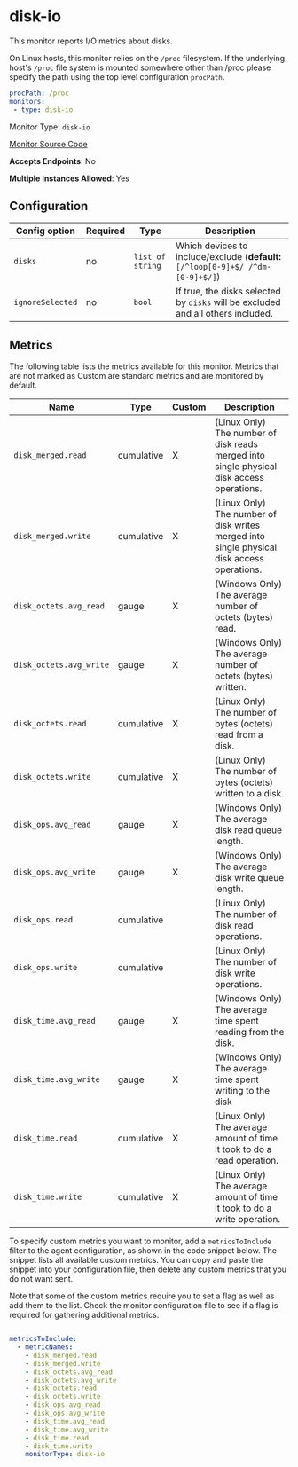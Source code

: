<!--- GENERATED BY gomplate from scripts/docs/monitor-page.md.tmpl --->

# disk-io


This monitor reports I/O metrics about disks.

On Linux hosts, this monitor relies on the `/proc` filesystem.
If the underlying host's `/proc` file system is mounted somewhere other than
/proc please specify the path using the top level configuration `procPath`.

```yaml
procPath: /proc
monitors:
 - type: disk-io
```


Monitor Type: `disk-io`

[Monitor Source Code](https://github.com/signalfx/signalfx-agent/tree/master/internal/monitors/diskio)

**Accepts Endpoints**: No

**Multiple Instances Allowed**: Yes

## Configuration

| Config option | Required | Type | Description |
| --- | --- | --- | --- |
| `disks` | no | `list of string` | Which devices to include/exclude (**default:** `[/^loop[0-9]+$/ /^dm-[0-9]+$/]`) |
| `ignoreSelected` | no | `bool` | If true, the disks selected by `disks` will be excluded and all others included. |




## Metrics

The following table lists the metrics available for this monitor. Metrics that are not marked as Custom are standard metrics and are monitored by default.

| Name | Type | Custom | Description |
| ---  | ---  | ---    | ---         |
| `disk_merged.read` | cumulative | X | (Linux Only) The number of disk reads merged into single physical disk access operations. |
| `disk_merged.write` | cumulative | X | (Linux Only) The number of disk writes merged into single physical disk access operations. |
| `disk_octets.avg_read` | gauge | X | (Windows Only) The average number of octets (bytes) read. |
| `disk_octets.avg_write` | gauge | X | (Windows Only) The average number of octets (bytes) written. |
| `disk_octets.read` | cumulative | X | (Linux Only) The number of bytes (octets) read from a disk. |
| `disk_octets.write` | cumulative | X | (Linux Only) The number of bytes (octets) written to a disk. |
| `disk_ops.avg_read` | gauge | X | (Windows Only) The average disk read queue length. |
| `disk_ops.avg_write` | gauge | X | (Windows Only) The average disk write queue length. |
| `disk_ops.read` | cumulative |  | (Linux Only) The number of disk read operations. |
| `disk_ops.write` | cumulative |  | (Linux Only) The number of disk write operations. |
| `disk_time.avg_read` | gauge | X | (Windows Only) The average time spent reading from the disk. |
| `disk_time.avg_write` | gauge | X | (Windows Only) The average time spent writing to the disk |
| `disk_time.read` | cumulative | X | (Linux Only) The average amount of time it took to do a read operation. |
| `disk_time.write` | cumulative | X | (Linux Only) The average amount of time it took to do a write operation. |


To specify custom metrics you want to monitor, add a `metricsToInclude` filter
to the agent configuration, as shown in the code snippet below. The snippet
lists all available custom metrics. You can copy and paste the snippet into
your configuration file, then delete any custom metrics that you do not want
sent.

Note that some of the custom metrics require you to set a flag as well as add
them to the list. Check the monitor configuration file to see if a flag is
required for gathering additional metrics.

```yaml

metricsToInclude:
  - metricNames:
    - disk_merged.read
    - disk_merged.write
    - disk_octets.avg_read
    - disk_octets.avg_write
    - disk_octets.read
    - disk_octets.write
    - disk_ops.avg_read
    - disk_ops.avg_write
    - disk_time.avg_read
    - disk_time.avg_write
    - disk_time.read
    - disk_time.write
    monitorType: disk-io
```




